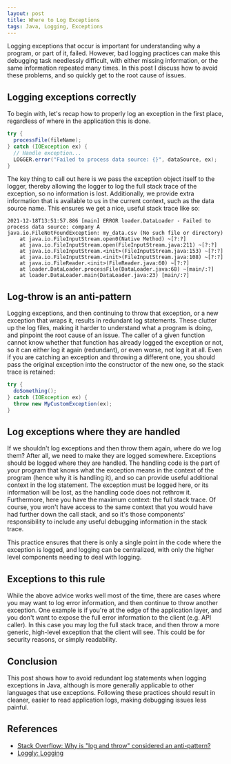 ```yaml
---
layout: post
title: Where to Log Exceptions
tags: Java, Logging, Exceptions
---
```


Logging exceptions that occur is important for understanding why a program, or part of it, failed. However, bad 
logging practices can make this debugging task needlessly difficult, with either missing information, or the same 
information repeated many times. In this post I discuss how to avoid these problems, and so quickly get to the root 
cause of issues.


## Logging exceptions correctly

To begin with, let's recap how to properly log an exception in the first place, regardless of where in the 
application this is done.

```java
try {
  processFile(fileName);
} catch (IOException ex) {
  // Handle exception...
  LOGGER.error("Failed to process data source: {}", dataSource, ex);
}
```

The key thing to call out here is we pass the exception object itself to the logger, thereby allowing the logger to 
log the full stack trace of the exception, so no information is lost. Additionally, we provide extra information that is available to us in the current context, such as the data source name. This ensures we get a nice, useful stack trace like so:

```
2021-12-18T13:51:57.886 [main] ERROR loader.DataLoader - Failed to process data source: company A
java.io.FileNotFoundException: my_data.csv (No such file or directory)
	at java.io.FileInputStream.open0(Native Method) ~[?:?]
	at java.io.FileInputStream.open(FileInputStream.java:211) ~[?:?]
	at java.io.FileInputStream.<init>(FileInputStream.java:153) ~[?:?]
	at java.io.FileInputStream.<init>(FileInputStream.java:108) ~[?:?]
	at java.io.FileReader.<init>(FileReader.java:60) ~[?:?]
	at loader.DataLoader.processFile(DataLoader.java:68) ~[main/:?]
	at loader.DataLoader.main(DataLoader.java:23) [main/:?]
```

## Log-throw is an anti-pattern

Logging exceptions, and then continuing to throw that exception, or a new exception that wraps it, results in redundant 
log statements. These clutter 
up the log files, making it harder to understand what a program is doing, and pinpoint the root cause of an issue. 
The caller of a given function cannot know whether that function has already logged the exception or not, so it can 
either log it again (redundant), or even worse, not log it at all. Even if you are catching an exception and 
throwing a different one, you should pass the original exception into the constructor of the new one, so the stack 
trace is retained:

```java
try {
  doSomething();
} catch (IOException ex) {
  throw new MyCustomException(ex);
}
```

## Log exceptions where they are handled

If we shouldn't log exceptions and then throw them again, where do we log them? After all, we need to make they are
logged somewhere. Exceptions should be logged where they are handled. The handling code is the part of your program that
knows what the exception means in the context of the program (hence why it is handling it), and so can provide useful
additional context in the log statement. The exception must be logged here, or its information will be lost, as the
handling code does not rethrow it. Furthermore, here you have the maximum context: the full stack trace. Of course, you won't have access to the same
context that you would have had further down the call stack, and so it's those components' responsibility to include any
useful debugging information in the stack trace.

This practice ensures that there is only a single point in the code where the exception is logged, and logging can be
centralized, with only the higher level components needing to deal with logging.


## Exceptions to this rule

While the above advice works well most of the time, there are cases where you may want to log error information, and 
then continue to throw another exception. One example is if you're at the edge of the application layer, and you 
don't want to expose the full error information to the client 
  (e.g. API caller). In this case you may log the full stack trace, and then throw a more generic, high-level 
  exception that the client will see. This could be for security reasons, or simply readability.


## Conclusion

This post shows how to  avoid redundant log statements when logging exceptions in Java, although is more generally 
applicable to other languages that use exceptions. Following these practices should result in cleaner, easier to 
read application logs, making debugging issues less painful.



## References

- [Stack Overflow: Why is "log and throw" considered an anti-pattern?](https://stackoverflow.com/questions/6639963/why-is-log-and-throw-considered-an-anti-pattern)
- [Loggly: Logging](https://www.loggly.com/blog/logging-exceptions-in-java/)